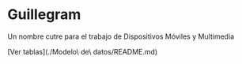 # Guillegram

Un nombre cutre para el trabajo de Dispositivos Móviles y Multimedia

[Ver tablas](./Modelo\ de\ datos/README.md)